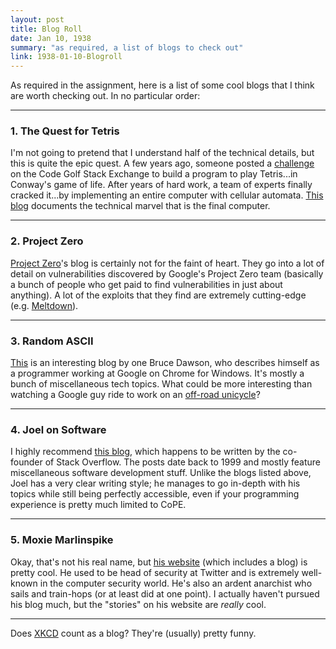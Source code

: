 ```yaml
---
layout: post
title: Blog Roll
date: Jan 10, 1938
summary: "as required, a list of blogs to check out"
link: 1938-01-10-Blogroll
---
```


As required in the assignment, here is a list of some cool blogs that I think are worth checking out. In no particular order:

---
### 1. The Quest for Tetris
I'm not going to pretend that I understand half of the technical details, but this is quite the epic quest. A few years ago, someone posted a [challenge](https://codegolf.stackexchange.com/questions/11880/build-a-working-game-of-tetris-in-conways-game-of-life) on the Code Golf Stack Exchange to build a program to play Tetris...in Conway's game of life. After years of hard work, a team of experts finally cracked it...by implementing an entire computer with cellular automata. [This blog](http://blog.phinotpi.com/) documents the technical marvel that is the final computer.

---
### 2. Project Zero
[Project Zero](https://googleprojectzero.blogspot.com/)'s blog is certainly not for the faint of heart. They go into a lot of detail on vulnerabilities discovered by Google's Project Zero team (basically a bunch of people who get paid to find vulnerabilities in just about anything). A lot of the exploits that they find are extremely cutting-edge (e.g. [Meltdown](https://googleprojectzero.blogspot.com/2018/01/reading-privileged-memory-with-side.html)).

---
### 3. Random ASCII
[This](https://randomascii.wordpress.com/) is an interesting blog by one Bruce Dawson, who describes himself as a programmer working at Google on Chrome for Windows. It's mostly a bunch of miscellaneous tech topics. What could be more interesting than watching a Google guy ride to work on an [off-road unicycle](https://www.youtube.com/watch?v=Ys_jLSh8anI&list=PLruaMhkVkeS-3FI2mtjTlMffGNrIz85pH&index=2)?

---
### 4. Joel on Software
I highly recommend [this blog](https://www.joelonsoftware.com/), which happens to be written by the co-founder of Stack Overflow. The posts date back to 1999 and mostly feature miscellaneous software development stuff. Unlike the blogs listed above, Joel has a very clear writing style; he manages to go in-depth with his topics while still being perfectly accessible, even if your programming experience is pretty much limited to CoPE.

---
### 5. Moxie Marlinspike
Okay, that's not his real name, but [his website](https://moxie.org/blog/) (which includes a blog) is pretty cool. He used to be head of security at Twitter and is extremely well-known in the computer security world. He's also an ardent anarchist who sails and train-hops (or at least did at one point). I actually haven't pursued his blog much, but the "stories" on his website are *really* cool.

---
Does [XKCD](https://xkcd.com/) count as a blog? They're (usually) pretty funny.

